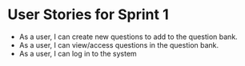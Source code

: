# User Stories for Sprint 1

* As a user, I can create new questions to add to the question bank.
* As a user, I can view/access questions in the question bank.
* As a user, I can log in to the system


